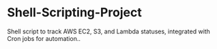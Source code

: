 # Shell-Scripting-Project
Shell script to track AWS EC2, S3, and Lambda statuses, integrated with Cron jobs for automation..
